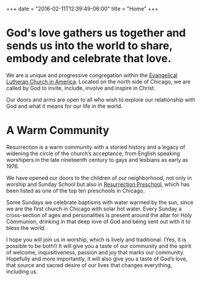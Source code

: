 +++
date = "2016-02-11T12:39:49-06:00"
title = "Home"
+++

# God's love gathers us together and sends us into the world to share, embody and celebrate that love. 

We are a unique and progressive congregation within the [Evangelical Lutheran Church in America](#). Located on the north side of Chicago, we are called by God to invite, include, involve and inspire in Christ.

Our doors and arms are open to all who wish to explore our  relationship with God and what it means for our life in the world.

# A Warm Community

Resurrection is a warm community with a storied history and a legacy of widening the circle of the church’s acceptance, from English speaking worshipers in the late nineteenth century to gays and lesbians as early as 1976.

We have opened our doors to the children of our neighborhood, not only in worship and Sunday School but also in [Resurrection Preschool](/preschool), which has been listed as one of the top ten preschools in Chicago.

Some Sundays we celebrate baptisms with water warmed by the sun, since we are the first church in Chicago with solar hot water. Every Sunday a cross-section of ages and personalities is present around the altar for Holy Communion, drinking in that deep love of God and being sent out with it to bless the world.  

I hope you will join us in worship, which is lively and traditional.  (Yes, it is possible to be both!)  It will give you a taste of our community and the spirit of welcome, inquisitiveness, passion and joy that marks our community.  Hopefully and more importantly, it will also give you a taste of God’s love, that source and sacred desire of our lives that changes everything, including us.
